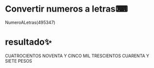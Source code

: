

# Convertir numeros a letras⌨


NumeroALetras(495347)

# resultado✨
CUATROCIENTOS NOVENTA Y CINCO MIL TRESCIENTOS CUARENTA Y SIETE PESOS


